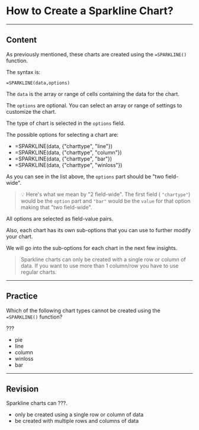 ﻿---
author: Stefan-Stojanovic

type: normal

category: how to

---

# How to Create a Sparkline Chart?

---
## Content

As previously mentioned, these charts are created using the `=SPARKLINE()` function.

The syntax is:

```plain-text
=SPARKLINE(data,options)
```

The `data` is the array or range of cells containing the data for the chart.

The `options` are optional. You can select an array or range of settings to customize the chart.

The type of chart is selected in the `options` field.

The possible options for selecting a chart are:
 - =SPARKLINE(data, {"charttype", "line"})
 - =SPARKLINE(data, {"charttype", "column"})
 - =SPARKLINE(data, {"charttype", "bar"})
 - =SPARKLINE(data, {"charttype", "winloss"})

As you can see in the list above, the `options` part should be "two field-wide".

> 💡 Here's what we mean by "2 field-wide". The first field ( `"chartype"`) would be the `option` part and `"bar"` would be the `value` for that option making that "two field-wide".

All options are selected as field-value pairs.

Also, each chart has its own sub-options that you can use to further modify your chart.

We will go into the sub-options for each chart in the next few insights.

> Sparkline charts can only be created with a single row or column of data. If you want to use more than 1 column/row you have to use regular charts.

---
## Practice

Which of the following chart types cannot be created using the `=SPARKLINE()` function?

???

- pie
- line
- column
- winloss
- bar

---
## Revision

Sparkline charts can ???.

- only be created using a single row or column of data
- be created with multiple rows and columns of data